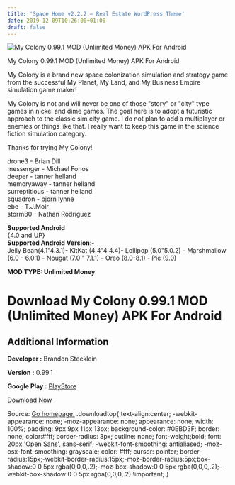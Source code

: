 ```yaml
---
title: 'Space Home v2.2.2 – Real Estate WordPress Theme'
date: 2019-12-09T10:26:00+01:00
draft: false
---
```


![My Colony 0.99.1 MOD (Unlimited Money) APK For Android](https://i0.wp.com/apkhome.net/wp-content/uploads/2019/11/My-Colony.png "My Colony 0.99.1 MOD (Unlimited Money) APK For Android")

  

My Colony 0.99.1 MOD (Unlimited Money) APK For Android

My Colony is a brand new space colonization simulation and strategy game from the successful My Planet, My Land, and My Business Empire simulation game maker!

My Colony is not and will never be one of those "story" or "city" type games in nickel and dime games. The goal here is to adopt a futuristic approach to the classic sim city game. I do not plan to add a multiplayer or enemies or things like that. I really want to keep this game in the science fiction simulation category.

Thanks for trying My Colony!

drone3 - Brian Dill  
messenger - Michael Fonos  
deeper - tanner helland  
memoryaway - tanner helland  
surreptitious - tanner helland  
squadron - bjorn lynne  
ebe - T.J.Moir  
storm80 - Nathan Rodriguez

**Supported Android**  
{4.0 and UP}  
**Supported Android Version**:-  
Jelly Bean(4.1"4.3.1)- KitKat (4.4"4.4.4)- Lollipop (5.0"5.0.2) - Marshmallow (6.0 - 6.0.1) - Nougat (7.0 " 7.1.1) - Oreo (8.0-8.1) - Pie (9.0)

**MOD TYPE: Unlimited Money**

Download My Colony 0.99.1 MOD (Unlimited Money) APK For Android
===============================================================

Additional Information
----------------------

**Developer :** Brandon Stecklein

**Version :** 0.99.1

**Google Play :** [PlayStore](https://play.google.com/store/apps/details?id=com.ape.games.mycolony)

  

[Download Now](https://store4app.co/post/my-colony-0-99-1-mod-unlimited-money-apk-for-android_1574932473)

  
Source: [Go homepage.](https://store4app.co/post/my-colony-0-99-1-mod-unlimited-money-apk-for-android_1574932473) .downloadtop{ text-align:center; -webkit-appearance: none; -moz-appearance: none; appearance: none; width: 100%; padding: 9px 9px 11px 13px; background-color: #0EBD3F; border: none; color:#fff; border-radius: 3px; outline: none; font-weight;bold; font: 20px 'Open Sans', sans-serif; -webkit-font-smoothing: antialiased; -moz-osx-font-smoothing: grayscale; color: #fff; cursor: pointer; border-radius:15px;-webkit-border-radius:15px;-moz-border-radius:5px;box-shadow:0 0 5px rgba(0,0,0,.2);-moz-box-shadow:0 0 5px rgba(0,0,0,.2);-webkit-box-shadow:0 0 5px rgba(0,0,0,.2) !important; }